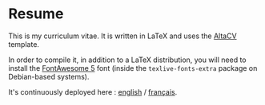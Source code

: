 # Resume

This is my curriculum vitae. It is written in LaTeX and uses the [AltaCV](https://github.com/liantze/AltaCV) template.

In order to compile it, in addition to a LaTeX distribution, you will need to install the [FontAwesome 5](https://fontawesome.com/) font (inside the `texlive-fonts-extra` package on Debian-based systems).

It's continuously deployed here : [english](https://resume.alix.anneraud.fr/Resume.français.pdf) / [français](https://resume.alix.anneraud.fr/Resume.français.pdf).